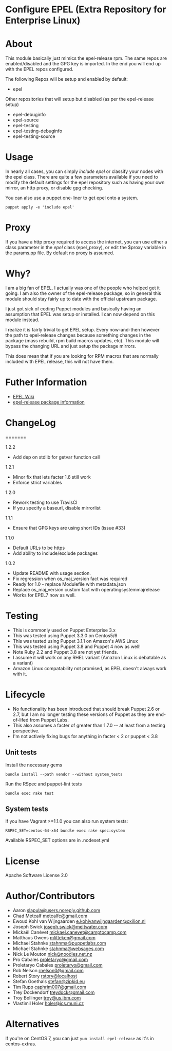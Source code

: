 # Configure EPEL (Extra Repository for Enterprise Linux)

# About
This module basically just mimics the epel-release rpm. The same repos are
enabled/disabled and the GPG key is imported.  In the end you will end up with
the EPEL repos configured.

The following Repos will be setup and enabled by default:

  * epel

Other repositories that will setup but disabled (as per the epel-release setup)

  * epel-debuginfo
  * epel-source
  * epel-testing
  * epel-testing-debuginfo
  * epel-testing-source

# Usage

In nearly all cases, you can simply _include epel_ or classify your nodes with
the epel class. There are quite a few parameters available if you need to modify
the default settings for the epel repository such as having your own mirror, an
http proxy, or disable gpg checking.

You can also use a puppet one-liner to get epel onto a system.

    puppet apply -e 'include epel'

# Proxy
If you have a http proxy required to access the internet, you can use either
a class parameter in the _epel_ class (epel_proxy), or edit the $proxy variable
in the params.pp file. By default no proxy is assumed.

# Why?
I am a big fan of EPEL. I actually was one of the people who helped get it
going. I am also the owner of the epel-release package, so in general this
module should stay fairly up to date with the official upstream package.

I just got sick of coding Puppet modules and basically having an assumption
that EPEL was setup or installed. I can now depend on this module instead.

I realize it is fairly trivial to get EPEL setup. Every now-and-then however
the path to epel-release changes because something changes in the package (mass
rebuild, rpm build macros updates, etc). This module will bypass the changing
URL and just setup the package mirrors.

This does mean that if you are looking for RPM macros that are normally
included with EPEL release, this will not have them.

# Futher Information

* [EPEL Wiki](http://fedoraproject.org/wiki/EPEL)
* [epel-release package information](http://mirrors.servercentral.net/fedora/epel/6/i386/repoview/epel-release.html)

# ChangeLog

=======


 1.2.2
 * Add dep on stdlib for getvar function call

 1.2.1
 * Minor fix that lets facter 1.6 still work
 * Enforce strict variables

  1.2.0
  * Rework testing to use TravisCI
  * If you specify a baseurl, disable mirrorlist

  1.1.1
  * Ensure that GPG keys are using short IDs (issue #33)

  1.1.0
  * Default URLs to be https
  * Add ability to include/exclude packages

  1.0.2
  * Update README with usage section.
  * Fix regression when os_maj_version fact was required
  * Ready for 1.0 - replace Modulefile with metadata.json
  * Replace os_maj_version custom fact with operatingsystemmajrelease
  * Works for EPEL7 now as well.

# Testing

  * This is commonly used on Puppet Enterprise 3.x
  * This was tested using Puppet 3.3.0 on Centos5/6
  * This was tested using Puppet 3.1.1 on Amazon's AWS Linux
  * This was tested using Puppet 3.8 and Puppet 4 now as well!
  * Note Ruby 2.2 and Puppet 3.8 are not yet friends.
  * I assume it will work on any RHEL variant (Amazon Linux is debatable as a variant)
  * Amazon Linux compatability not promised, as EPEL doesn't always work with it.

# Lifecycle

  * No functionality has been introduced that should break Puppet 2.6 or 2.7, but I am no longer testing these versions of Puppet as they are end-of-lifed from Puppet Labs.
  * This also assumes a facter of greater than 1.7.0 -- at least from a testing perspective.
  * I'm not actively fixing bugs for anything in facter < 2 or puppet < 3.8

## Unit tests

Install the necessary gems

    bundle install --path vendor --without system_tests

Run the RSpec and puppet-lint tests

    bundle exec rake test

## System tests

If you have Vagrant >=1.1.0 you can also run system tests:

    RSPEC_SET=centos-64-x64 bundle exec rake spec:system

Available RSPEC_SET options are in .nodeset.yml

# License
Apache Software License 2.0

# Author/Contributors
  *  Aaron <slapula@users.noreply.github.com>
  *  Chad Metcalf <metcalfc@gmail.com>
  *  Ewoud Kohl van Wijngaarden <e.kohlvanwijngaarden@oxilion.nl>
  *  Joseph Swick <joseph.swick@meltwater.com>
  *  Mickaël Canévet <mickael.canevet@camptocamp.com>
  *  Matthaus Owens <mlitteken@gmail.com>
  *  Michael Stahnke <stahnma@puppetlabs.com>
  *  Michael Stahnke <stahnma@websages.com>
  *  Nick Le Mouton <nick@noodles.net.nz>
  *  Pro Cabales <proletaryo@gmail.com>
  *  Proletaryo Cabales <proletaryo@gmail.com>
  *  Rob Nelson <rnelson0@gmail.com>
  *  Robert Story <rstory@localhost>
  *  Stefan Goethals <stefan@zipkid.eu>
  *  Tim Rupp <caphrim007@gmail.com>
  *  Trey Dockendorf <treydock@gmail.com>
  *  Troy Bollinger <troy@us.ibm.com>
  *  Vlastimil Holer <holer@ics.muni.cz>

# Alternatives
If you're on CentOS 7, you can just `yum install epel-release` as it's in centos-extras.
